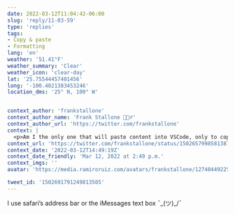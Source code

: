 ```yaml
---
date: 2022-03-12T11:04:42-06:00
slug: 'reply/11-03-59'
type: 'replies'
tags:
- Copy & paste
- Formatting
lang: 'en'
weather: '51.41°F'
weather_summary: 'Clear'
weather_icon: 'clear-day'
lat: '25.75544457401456'
long: '-100.4021383453246'
location_dms: '25° N, 100° W'


context_author: 'frankstallone'
context_author_name: 'Frank Stallone 🧘🏻‍♂️'
context_author_url: 'https://twitter.com/frankstallone'
context: |
  <p>Am I the only one that will paste content into VSCode, only to copy it again, to remove formatting?</p>
context_url: 'https://twitter.com/frankstallone/status/1502657998581387264'
context_date: '2022-03-12T14:49:19Z'
context_date_friendly: 'Mar 12, 2022 at 2:49 p.m.'
context_imgs: ''
avatar: 'https://media.ramiroruiz.com/avatars/frankstallone/1274044922564395010/RlkWqxPD_bigger.jpg'

tweet_id: '1502691791249813505'
---
```

I use safari’s address bar or the iMessages text box ¯\_(ツ)_/¯